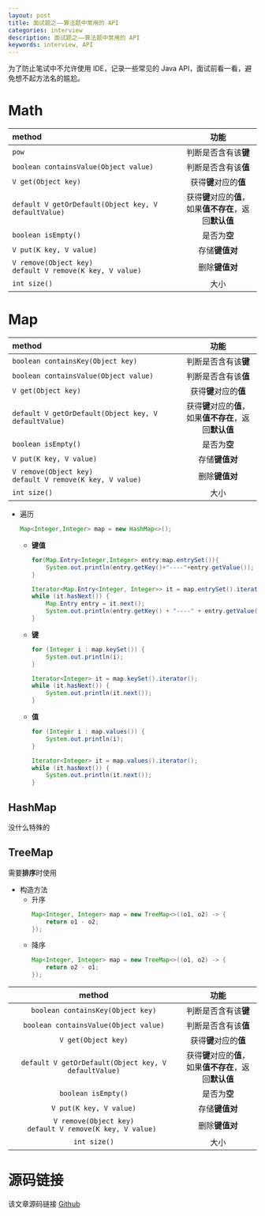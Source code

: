 ```yaml
---
layout: post
title: 面试题之——算法题中常用的 API
categories: interview
description: 面试题之——算法题中常用的 API
keywords: interview, API
---
```


为了防止笔试中不允许使用 IDE，记录一些常见的 Java API，面试前看一看，避免想不起方法名的尴尬。

# Math

| **method** | 功能 |
| :-- | :--: |
| `pow` | 判断是否含有该**键** |
| `boolean containsValue(Object value)` | 判断是否含有该**值** |
| `V get(Object key)` | 获得**键**对应的**值** |
| `default V getOrDefault(Object key, V defaultValue)` | 获得**键**对应的**值**，<br>如果**值不存在**，返回**默认值** |
| `boolean isEmpty()` | 是否为**空** |
| `V put(K key, V value)` | 存储**键值对** |
| `V remove(Object key)`<br>`default V remove(K key, V value) ` | 删除**键值对** |
| `int size()` | 大小 |

# Map

| **method** | 功能 |
| :-- | :--: |
| `boolean containsKey(Object key)` | 判断是否含有该**键** |
| `boolean containsValue(Object value)` | 判断是否含有该**值** |
| `V get(Object key)` | 获得**键**对应的**值** |
| `default V getOrDefault(Object key, V defaultValue)` | 获得**键**对应的**值**，<br>如果**值不存在**，返回**默认值** |
| `boolean isEmpty()` | 是否为**空** |
| `V put(K key, V value)` | 存储**键值对** |
| `V remove(Object key)`<br>`default V remove(K key, V value) ` | 删除**键值对** |
| `int size()` | 大小 |

- 遍历
	```java
	Map<Integer,Integer> map = new HashMap<>();
	```
	- **键值**
		```java
		for(Map.Entry<Integer,Integer> entry:map.entrySet()){
			System.out.println(entry.getKey()+"----"+entry.getValue());
		}
		```
		```java
		Iterator<Map.Entry<Integer, Integer>> it = map.entrySet().iterator();
		while (it.hasNext()) {
			Map.Entry entry = it.next();
			System.out.println(entry.getKey() + "----" + entry.getValue());
		}
		```
	- **键**
		```java
		for (Integer i : map.keySet()) {
			System.out.println(i);
		}
		```
		```java
		Iterator<Integer> it = map.keySet().iterator();
		while (it.hasNext()) {
			System.out.println(it.next());
		}
		```
	- **值**
		```java
		for (Integer i : map.values()) {
			System.out.println(i);
		}
		```
		```java
		Iterator<Integer> it = map.values().iterator();
		while (it.hasNext()) {
			System.out.println(it.next());
		}
		```

## HashMap
没什么特殊的

## TreeMap
需要**排序**时使用

- 构造方法
	- 升序
		```java
		Map<Integer, Integer> map = new TreeMap<>((o1, o2) -> {
			return o1 - o2;
		});
		```
	- 降序
		```java
		Map<Integer, Integer> map = new TreeMap<>((o1, o2) -> {
			return o2 - o1;
		});
		```

| **method** | 功能 |
| :--: | :--: |
| `boolean containsKey(Object key)` | 判断是否含有该**键** |
| `boolean containsValue(Object value)` | 判断是否含有该**值** |
| `V get(Object key)` | 获得**键**对应的**值** |
| `default V getOrDefault(Object key, V defaultValue)` | 获得**键**对应的**值**，<br>如果**值不存在**，返回**默认值** |
| `boolean isEmpty()` | 是否为**空** |
| `V put(K key, V value)` | 存储**键值对** |
| `V remove(Object key)`<br>`default V remove(K key, V value) ` | 删除**键值对** |
| `int size()` | 大小 |


# 源码链接
该文章源码链接 [Github](url)